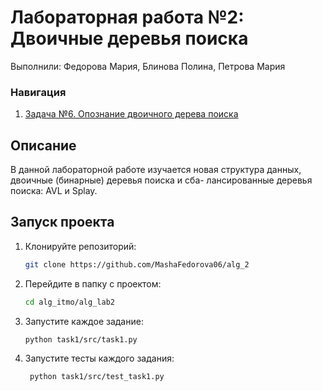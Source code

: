 # Лабораторная работа №2: Двоичные деревья поиска

Выполнили: Федорова Мария, Блинова Полина, Петрова Мария

### Навигация
1. [Задача №6. Опознание двоичного дерева поиска](./task6)




## Описание
В данной лабораторной работе изучается новая структура данных, двоичные (бинарные) деревья поиска и сба-
лансированные деревья поиска: AVL и Splay.


## Запуск проекта
1. Клонируйте репозиторий:
   ```bash
   git clone https://github.com/MashaFedorova06/alg_2
   
2. Перейдите в папку с проектом:
    ```bash
   cd alg_itmo/alg_lab2
   
3. Запустите каждое задание:
    ```bash
    python task1/src/task1.py
4. Запустите тесты каждого задания:
   ```bash
    python task1/src/test_task1.py 
